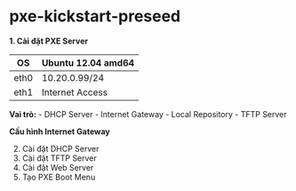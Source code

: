 pxe-kickstart-preseed
==============
**1. Cài đặt PXE Server**

OS |  Ubuntu 12.04 amd64
--- | -----
eth0 | 10.20.0.99/24
eth1 | Internet Access

**Vai trò:**
	- DHCP Server
	- Internet Gateway
	- Local Repository
	- TFTP Server

**Cấu hình Internet Gateway**

2. Cài đặt DHCP Server
3. Cài đặt TFTP Server
4. Cài đặt Web Server
5. Tạo PXE Boot Menu


